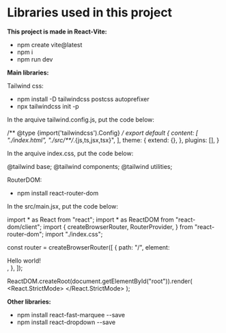 # Libraries used in this project

**This project is made in React-Vite:**
- npm create vite@latest
- npm i
- npm run dev

**Main libraries:**

Tailwind css:
- npm install -D tailwindcss postcss autoprefixer
- npx tailwindcss init -p

In the arquive tailwind.config.js, put the code below:

/** @type {import('tailwindcss').Config} */
export default {
  content: [
    "./index.html",
    "./src/**/*.{js,ts,jsx,tsx}",
  ],
  theme: {
    extend: {},
  },
  plugins: [],
}

In the arquive index.css, put the code below:

@tailwind base;
@tailwind components;
@tailwind utilities;

RouterDOM:
- npm install react-router-dom

In the src/main.jsx, put the code below:

import * as React from "react";
import * as ReactDOM from "react-dom/client";
import {
  createBrowserRouter,
  RouterProvider,
} from "react-router-dom";
import "./index.css";

const router = createBrowserRouter([
  {
    path: "/",
    element: <div>Hello world!</div>,
  },
]);

ReactDOM.createRoot(document.getElementById("root")).render(
  <React.StrictMode>
    <RouterProvider router={router} />
  </React.StrictMode>
);

**Other libraries:**
- npm install react-fast-marquee --save
- npm install react-dropdown  --save